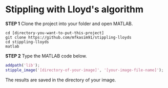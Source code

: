 # Stippling with Lloyd's algorithm
**STEP 1**
Clone the project into your folder and open MATLAB.

```
cd [directory-you-want-to-put-this-project]
git clone https://github.com/mfkasim91/stippling-lloyds
cd stippling-lloyds
matlab
```

**STEP 2**
Type the MATLAB code below.

```matlab
addpath('lib');
stipple_image('[directory-of-your-image]', '[your-image-file-name]');
```

The results are saved in the directory of your image.
